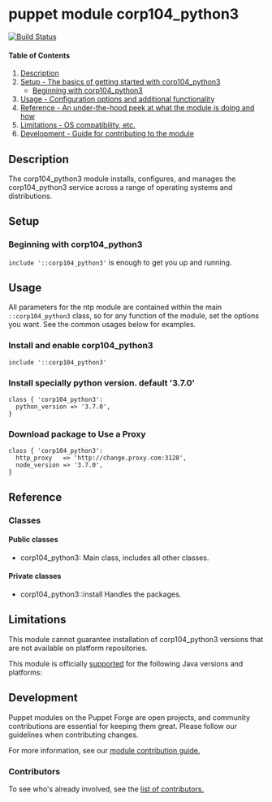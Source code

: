 # puppet module corp104_python3
[![Build Status](https://travis-ci.com/104corp/puppet-corp104_python3.svg?branch=master)](https://travis-ci.com/104corp/puppet-corp104_python3)


#### Table of Contents

1. [Description](#description)
1. [Setup - The basics of getting started with corp104_python3](#setup)
    * [Beginning with corp104_python3](#beginning-with-corp104_python3)
1. [Usage - Configuration options and additional functionality](#usage)
1. [Reference - An under-the-hood peek at what the module is doing and how](#reference)
1. [Limitations - OS compatibility, etc.](#limitations)
1. [Development - Guide for contributing to the module](#development)

## Description

The corp104_python3 module installs, configures, and manages the corp104_python3 service across a range of operating systems and distributions.

## Setup

### Beginning with corp104_python3

`include '::corp104_python3'` is enough to get you up and running.

## Usage

All parameters for the ntp module are contained within the main `::corp104_python3` class, so for any function of the module, set the options you want. See the common usages below for examples.

### Install and enable corp104_python3

```puppet
include '::corp104_python3'
```

### Install specially python version. default '3.7.0'

```puppet
class { 'corp104_python3':
  python_version => '3.7.0',
}
```

### Download package to Use a Proxy

```puppet
class { 'corp104_python3':
  http_proxy   => 'http://change.proxy.com:3128',
  node_version => '3.7.0',
}
```

## Reference

### Classes

#### Public classes

* corp104_python3: Main class, includes all other classes.

#### Private classes

* corp104_python3::install Handles the packages.

## Limitations

This module cannot guarantee installation of corp104_python3 versions that are not available on  platform repositories.

This module is officially [supported](https://forge.puppetlabs.com/supported) for the following Java versions and platforms:

## Development

Puppet modules on the Puppet Forge are open projects, and community contributions are essential for keeping them great. Please follow our guidelines when contributing changes.

For more information, see our [module contribution guide.](https://docs.puppetlabs.com/forge/contributing.html)

### Contributors

To see who's already involved, see the [list of contributors.](https://github.com/104corp/puppet-corp104_python3/graphs/contributors)
